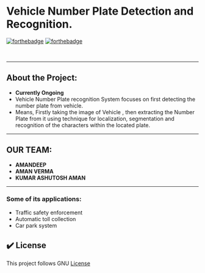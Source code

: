 # Vehicle Number Plate Detection and Recognition.

[![forthebadge](https://forthebadge.com/images/badges/built-by-developers.svg)](https://forthebadge.com)
[![forthebadge](https://forthebadge.com/images/badges/built-with-love.svg)](https://forthebadge.com)

<br>

<hr>

## About the Project:

- **Currently Ongoing**
- Vehicle Number Plate recognition System focuses on first detecting the number plate from vehicle.
- Means, Firstly taking the image of Vehicle , then extracting the Number Plate from it using technique for localization, segmentation and recognition of the characters within the located plate. 

<hr>
  
## OUR TEAM:

  - **AMANDEEP**
  - **AMAN VERMA**
  - **KUMAR ASHUTOSH AMAN**

<hr>

### Some of its applications:

- Traffic safety enforcement
- Automatic toll collection
- Car park system  


## ✔️ License 
This project follows GNU [License](https://github.com/amandp13/Vehicle-Plate-Recognition/blob/main/LICENSE)
